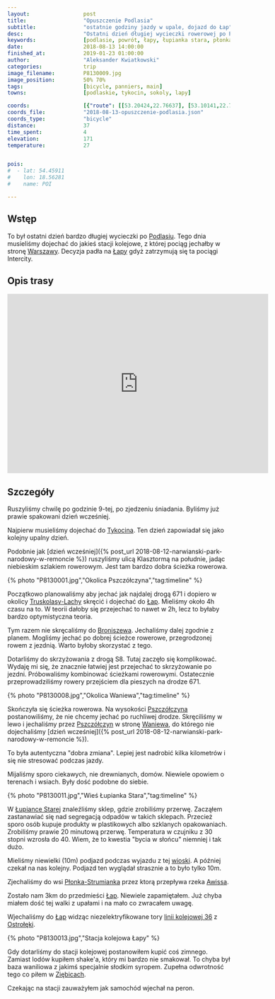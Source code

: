 ```yaml
---
layout:                 post
title:                  "Opuszczenie Podlasia"
subtitle:               "ostatnie godziny jazdy w upale, dojazd do Łap"
desc:                   "Ostatni dzień długiej wycieczki rowerowej po Podlasiu. W cztery godziny musieliśmy z Tykocina dostać się do stacji w Łapach aby wrócić do domu. Pogoda tak na koniec dała nam jeszcze popalić."
keywords:               [podlasie, powrót, łapy, łupianka stara, płonka strumianka]
date:                   2018-08-13 14:00:00
finished_at:            2019-01-23 01:00:00
author:                 "Aleksander Kwiatkowski"
categories:             trip
image_filename:         P8130009.jpg
image_position:         50% 70%
tags:                   [bicycle, panniers, main]
towns:                  [podlaskie, tykocin, sokoly, lapy]

coords:                 [{"route": [[53.20424,22.76637], [53.10141,22.73478], [53.10244,22.75281], [53.09543,22.77358], [53.05283,22.83246], [53.03756,22.84568], [53.03756,22.84568], [53.00194,22.82765], [52.98385,22.86593], [52.99078,22.88481]], "type": "bicycle"}]
coords_file:            "2018-08-13-opuszczenie-podlasia.json"
coords_type:            "bicycle"
distance:               37
time_spent:             4
elevation:              171
temperature:            27


pois:
#  - lat: 54.45911
#    lon: 18.56281
#    name: POI

---
```


[wiki-podlasie]: https://pl.wikipedia.org/wiki/Podlasie
[wiki-warszawa]: https://pl.wikipedia.org/wiki/Warszawa
[wiki-lapy]: https://pl.wikipedia.org/wiki/%C5%81apy
[wiki-tykocin]: https://pl.wikipedia.org/wiki/Tykocin
[wiki-truskolasy-lachy]: https://pl.wikipedia.org/wiki/Truskolasy-Lachy
[wiki-broniszewo]: https://pl.wikipedia.org/wiki/Broniszewo_(wojew%C3%B3dztwo_podlaskie)
[wiki-pszczolczyn]: https://pl.wikipedia.org/wiki/Pszcz%C3%B3%C5%82czyn_(wojew%C3%B3dztwo_podlaskie)
[wiki-waniewo]: https://pl.wikipedia.org/wiki/Waniewo_(powiat_wysokomazowiecki)
[wiki-lupianka-stara]: https://pl.wikipedia.org/wiki/%C5%81upianka_Stara
[wiki-plonka-strumianka]: https://pl.wikipedia.org/wiki/P%C5%82onka-Strumianka
[wiki-awissa-rzeka]: https://pl.wikipedia.org/wiki/Awissa
[wiki-ostroleka]: https://pl.wikipedia.org/wiki/Ostro%C5%82%C4%99ka
[wiki-ziebice]: https://pl.wikipedia.org/wiki/Zi%C4%99bice
[wiki-linia-36]: https://pl.wikipedia.org/wiki/Linia_kolejowa_nr_36


## Wstęp

To był ostatni dzień bardzo długiej wycieczki po [Podlasiu][wiki-podlasie].
Tego dnia musieliśmy dojechać do jakieś stacji kolejowe, z której pociąg
jechałby w stronę [Warszawy][wiki-warszawa]. Decyzja padła na
[Łapy][wiki-lapy] gdyż zatrzymują się ta pociągi Intercity.

## Opis trasy

<iframe height='405' width='590' frameborder='0' allowtransparency='true' scrolling='no' src='https://www.strava.com/activities/1769995500/embed/7210fa429c68e7b413cb1d1123a09456a3121157'></iframe>

## Szczegóły

Ruszyliśmy chwilę po godzinie 9-tej, po zjedzeniu śniadania. Byliśmy już prawie spakowani
dzień wcześniej.

Najpierw musieliśmy dojechać do [Tykocina][wiki-tykocin]. Ten dzień zapowiadał
się jako kolejny upalny dzień.

Podobnie jak [dzień wcześniej]({% post_url 2018-08-12-narwianski-park-narodowy-w-remoncie %})
ruszyliśmy ulicą Klasztormą na południe, jadąc niebieskim szlakiem rowerowym.
Jest tam bardzo dobra ścieżka rowerowa.

{% photo "P8130001.jpg","Okolica Pszczółczyna","tag:timeline" %}

Początkowo planowaliśmy aby jechać jak najdalej drogą 671 i dopiero
w okolicy [Truskolasy-Lachy][wiki-truskolasy-lachy] skręcić i dojechać do
[Łap][wiki-lapy]. Mieliśmy około 4h czasu na to. W teorii dałoby się przejechać to
nawet w 2h, lecz to byłaby bardzo optymistyczna teoria.

Tym razem nie skręcaliśmy do [Broniszewa][wiki-broniszewo]. Jechaliśmy dalej
zgodnie z planem. Mogliśmy jechać po dobrej ścieżce rowerowe, przegrodzonej
rowem z jezdnią. Warto byłoby skorzystać z tego.

Dotarliśmy do skrzyżowania z drogą S8. Tutaj zaczęło się komplikować.
Wydaję mi się, że znacznie łatwiej jest przejechać to
skrzyżowanie po jezdni. Próbowaliśmy kombinować ścieżkami rowerowymi.
Ostatecznie przeprowadziliśmy rowery przejściem dla pieszych na drodze 671.

{% photo "P8130008.jpg","Okolica Waniewa","tag:timeline" %}

Skończyła się ścieżka rowerowa. Na wysokości [Pszczółczyna][wiki-pszczolczyn]
postanowiliśmy, że nie chcemy jechać po ruchliwej drodze.
Skręciliśmy w lewo i jechaliśmy przez [Pszczółczyn][wiki-pszczolczyn]
w stronę [Waniewa][wiki-waniewo], do którego nie dojechaliśmy
[dzień wcześniej]({% post_url 2018-08-12-narwianski-park-narodowy-w-remoncie %}).

To była autentyczna "dobra zmiana". Lepiej jest nadrobić kilka kilometrów i
się nie stresować podczas jazdy.

Mijaliśmy sporo ciekawych, nie drewnianych, domów.
Niewiele opowiem o terenach i wsiach. Były dość podobne do siebie.

{% photo "P8130011.jpg","Wieś Łupianka Stara","tag:timeline" %}

W [Łupiance Starej][wiki-lupianka-stara] znaleźliśmy sklep, gdzie zrobiliśmy przerwę.
Zacząłem zastanawiać się nad segregacją odpadów w takich sklepach. Przecież
sporo osób kupuje produkty w plastikowych albo szklanych opakowaniach.
Zrobiliśmy prawie 20 minutową przerwę. Temperatura w czujniku z 30 stopni wzrosła
do 40. Wiem, że to kwestia "bycia w słońcu" niemniej i tak dużo.

Mieliśmy niewielki (10m) podjazd podczas wyjazdu z tej [wioski][wiki-lupianka-stara].
A później czekał na nas kolejny. Podjazd ten wyglądał strasznie a to było tylko 10m.

Zjechaliśmy do wsi [Płonka-Strumianka][wiki-plonka-strumianka] przez
ktorą przepływa rzeka [Awissa][wiki-awissa-rzeka].

Zostało nam 3km do przedmieści [Łap][wiki-lapy]. Niewiele zapamiętałem.
Już chyba miałem dość tej walki z upałami i na mało co zwracałem uwagę.

Wjechaliśmy do [Łap][wiki-lapy] widząc niezelektryfikowane tory
[linii kolejowej 36][wiki-linia-36] z [Ostrołęki][wiki-ostroleka].

{% photo "P8130013.jpg","Stacja kolejowa Łapy" %}

Gdy dotarliśmy do stacji kolejowej postanowiłem kupić coś zimnego.
Zamiast lodów kupiłem shake'a, który mi bardzo nie smakował. To chyba był
baza waniliowa z jakimś specjalnie słodkim syropem.
Zupełna odwrotność tego co piłem w [Ziębicach][wiki-ziebice].

Czekając na stacji zauważyłem jak samochód wjechał na peron.
